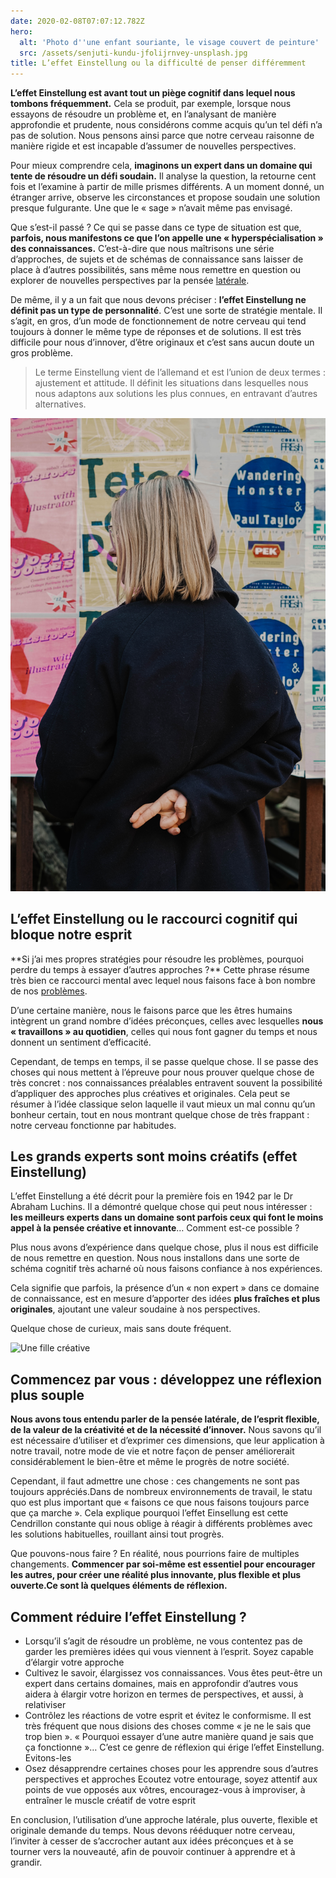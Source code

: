 ```yaml
---
date: 2020-02-08T07:07:12.782Z
hero:
  alt: 'Photo d''une enfant souriante, le visage couvert de peinture'
  src: /assets/senjuti-kundu-jfolijrnvey-unsplash.jpg
title: L’effet Einstellung ou la difficulté de penser différemment
---
```

**L’effet Einstellung est avant tout un piège cognitif dans lequel nous tombons fréquemment.** Cela se produit, par exemple, lorsque nous essayons de résoudre un problème et, en l’analysant de manière approfondie et prudente, nous considérons comme acquis qu’un tel défi n’a pas de solution. Nous pensons ainsi parce que notre cerveau raisonne de manière rigide et est incapable d’assumer de nouvelles perspectives.

Pour mieux comprendre cela, **imaginons un expert dans un domaine qui tente de résoudre un défi soudain.** Il analyse la question, la retourne cent fois et l’examine à partir de mille prismes différents. A un moment donné, un étranger arrive, observe les circonstances et propose soudain une solution presque fulgurante. Une que le « sage » n’avait même pas envisagé.

Que s’est-il passé ? Ce qui se passe dans ce type de situation est que, **parfois, nous manifestons ce que l’on appelle une « hyperspécialisation » des connaissances.** C’est-à-dire que nous maîtrisons une série d’approches, de sujets et de schémas de connaissance sans laisser de place à d’autres possibilités, sans même nous remettre en question ou explorer de nouvelles perspectives par la pensée [latérale](https://blah.com/stuff).

De même, il y a un fait que nous devons préciser : **l’effet Einstellung ne définit pas un type de personnalité**. C’est une sorte de stratégie mentale. Il s’agit, en gros, d’un mode de fonctionnement de notre cerveau qui tend toujours à donner le même type de réponses et de solutions. Il est très difficile pour nous d’innover, d’être originaux et c’est sans aucun doute un gros problème.

> Le terme Einstellung vient de l’allemand et est l’union de deux termes : ajustement et attitude. Il définit les situations dans lesquelles nous nous adaptons aux solutions les plus connues, en entravant d’autres alternatives.

![Image alt text](../../static/assets/toa-heftiba-qhuauuyxrt8-unsplash.jpg "Image title")

## L’effet Einstellung ou le raccourci cognitif qui bloque notre esprit

\*\*Si j’ai mes propres stratégies pour résoudre les problèmes, pourquoi perdre du temps à essayer d’autres approches ?\*\* Cette phrase résume très bien ce raccourci mental avec lequel nous faisons face à bon nombre de nos [problèmes](https://blah.com/waffles).

D’une certaine manière, nous le faisons parce que les êtres humains intègrent un grand nombre d’idées préconçues, celles avec lesquelles **nous « travaillons » au quotidien**, celles qui nous font gagner du temps et nous donnent un sentiment d’efficacité.

Cependant, de temps en temps, il se passe quelque chose. Il se passe des choses qui nous mettent à l’épreuve pour nous prouver quelque chose de très concret : nos connaissances préalables entravent souvent la possibilité d’appliquer des approches plus créatives et originales. Cela peut se résumer à l’idée classique selon laquelle il vaut mieux un mal connu qu’un bonheur certain, tout en nous montrant quelque chose de très frappant : notre cerveau fonctionne par habitudes.

## Les grands experts sont moins créatifs (effet Einstellung)

L’effet Einstellung a été décrit pour la première fois en 1942 par le Dr Abraham Luchins. Il a démontré quelque chose qui peut nous intéresser : **les meilleurs experts dans un domaine sont parfois ceux qui font le moins appel à la pensée créative et innovante**… Comment est-ce possible ?

Plus nous avons d’expérience dans quelque chose, plus il nous est difficile de nous remettre en question. Nous nous installons dans une sorte de schéma cognitif très acharné où nous faisons confiance à nos expériences.

Cela signifie que parfois, la présence d’un « non expert » dans ce domaine de connaissance, est en mesure d’apporter des idées **plus fraîches et plus originales**, ajoutant une valeur soudaine à nos perspectives.

Quelque chose de curieux, mais sans doute fréquent.

![Une fille créative](/assets/senjuti-kundu-jfolijrnvey-unsplash.jpg)

## Commencez par vous : développez une réflexion plus souple

**Nous avons tous entendu parler de la pensée latérale, de l’esprit flexible, de la valeur de la créativité et de la nécessité d’innover.** Nous savons qu’il est nécessaire d’utiliser et d’exprimer ces dimensions, que leur application à notre travail, notre mode de vie et notre façon de penser améliorerait considérablement le bien-être et même le progrès de notre société.

Cependant, il faut admettre une chose : ces changements ne sont pas toujours appréciés.Dans de nombreux environnements de travail, le statu quo est plus important que « faisons ce que nous faisons toujours parce que ça marche ». Cela explique pourquoi l’effet Einsellung est cette Cendrillon constante qui nous oblige à réagir à différents problèmes avec les solutions habituelles, rouillant ainsi tout progrès.

Que pouvons-nous faire ? En réalité, nous pourrions faire de multiples changements. **Commencer par soi-même est essentiel pour encourager les autres, pour créer une réalité plus innovante, plus flexible et plus ouverte.Ce sont là quelques éléments de réflexion.**

## Comment réduire l’effet Einstellung ?

* Lorsqu’il s’agit de résoudre un problème, ne vous contentez pas de garder les premières idées qui vous viennent à l’esprit. Soyez capable d’élargir votre approche
* Cultivez le savoir, élargissez vos connaissances. Vous êtes peut-être un expert dans certains domaines, mais en approfondir d’autres vous aidera à élargir votre horizon en termes de perspectives, et aussi, à relativiser
* Contrôlez les réactions de votre esprit et évitez le conformisme. Il est très fréquent que nous disions des choses comme « je ne le sais que trop bien ». « Pourquoi essayer d’une autre manière quand je sais que ça fonctionne »… C’est ce genre de réflexion qui érige l’effet Einstellung. Evitons-les
* Osez désapprendre certaines choses pour les apprendre sous d’autres perspectives et approches Ecoutez votre entourage, soyez attentif aux points de vue opposés aux vôtres, encouragez-vous à improviser, à entraîner le muscle créatif de votre esprit

En conclusion, l’utilisation d’une approche latérale, plus ouverte, flexible et originale demande du temps. Nous devons rééduquer notre cerveau, l’inviter à cesser de s’accrocher autant aux idées préconçues et à se tourner vers la nouveauté, afin de pouvoir continuer à apprendre et à grandir.
